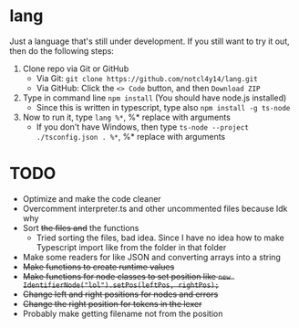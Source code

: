 # lang

Just a language that's still under development. If you still want to try it out, then do the following steps:
1. Clone repo via Git or GitHub
   - Via Git: `git clone https://github.com/notcl4y14/lang.git`
   - Via GitHub: Click the `<> Code` button, and then `Download ZIP`
2. Type in command line `npm install` (You should have node.js installed)
   - Since this is written in typescript, type also `npm install -g ts-node`
3. Now to run it, type `lang %*`, %* replace with arguments
   - If you don't have Windows, then type `ts-node --project ./tsconfig.json . %*`, %* replace with arguments

# TODO
- Optimize and make the code cleaner
- Overcomment interpreter.ts and other uncommented files because Idk why
- Sort ~~the files and~~ the functions
    + Tried sorting the files, bad idea. Since I have no idea how to make Typescript import like from the folder in that folder
- Make some readers for like JSON and converting arrays into a string
- ~~Make functions to create runtime values~~
- ~~Make functions for node classes to set position like `new IdentifierNode("lol").setPos(leftPos, rightPos);`~~
- ~~Change left and right positions for nodes and errors~~
- ~~Change the right position for tokens in the lexer~~
- Probably make getting filename not from the position
